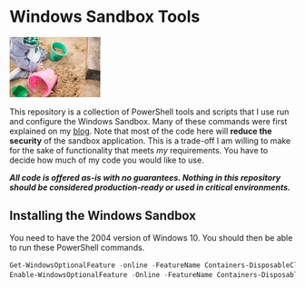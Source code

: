 # Windows Sandbox Tools

![sandbox](images/sandbox.jpg)

This repository is a collection of PowerShell tools and scripts that I use run and configure the Windows Sandbox. Many of these commands were first explained on my [blog](https://jdhitsolutions.com/blog/powershell/7621/doing-more-with-windows-sandbox/). Note that most of the code here will __reduce the security__ of the sandbox application. This is a trade-off I am willing to make for the sake of functionality that meets *my* requirements. You have to decide how much of my code you would like to use.

__*All code is offered as-is with no guarantees. Nothing in this repository should be considered production-ready or used in critical environments.*__

## Installing the Windows Sandbox

You need to have the 2004 version of Windows 10. You should then be able to run these PowerShell commands.

```powershell
Get-WindowsOptionalFeature -online -FeatureName Containers-DisposableClientVM
Enable-WindowsOptionalFeature -Online -FeatureName Containers-DisposableClientVM
```
